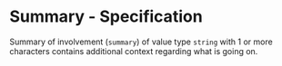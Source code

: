 # Summary - Specification

Summary of involvement (`summary`) of value type `string` with 1 or more characters contains additional context regarding what is going on.
